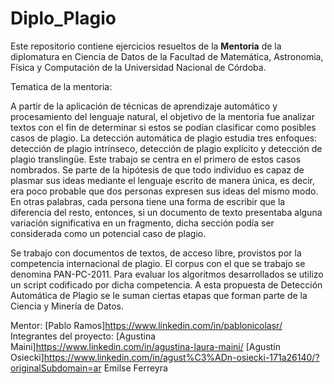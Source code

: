 # Diplo_Plagio

Este repositorio contiene ejercicios resueltos de la **Mentoria** de la diplomatura en Ciencia de Datos de la Facultad de Matemática, Astronomia, Física y Computación de la Universidad Nacional de Córdoba. 



Tematica de la mentoria:

A partir de la aplicación de técnicas de aprendizaje automático y procesamiento del lenguaje natural, el objetivo de la mentoria fue analizar textos con el fin de determinar si estos se podían clasificar como posibles casos de plagio. La detección automática de plagio estudia tres enfoques: detección de plagio intrínseco, detección de plagio explícito y detección de plagio translingüe. Este trabajo se centra en el primero de estos casos nombrados. Se parte de la hipótesis de que todo individuo es capaz de plasmar sus ideas mediante el lenguaje escrito de manera única, es decir, era poco probable que dos personas expresen sus ideas del mismo modo. En otras palabras, cada persona tiene una forma de escribir que la diferencia del resto, entonces, si un documento de texto presentaba alguna variación significativa en un fragmento, dicha sección podía ser considerada como un potencial caso de plagio.

Se trabajo con documentos de textos, de acceso libre, provistos por la competencia internacional de plagio. El corpus con el que se trabajo se denomina PAN-PC-2011. Para evaluar los algoritmos desarrollados se utilizo un script codificado por dicha competencia. A esta propuesta de Detección Automática de Plagio se le suman ciertas etapas que forman parte de la Ciencia y Minería de Datos.

Mentor: [Pablo Ramos]https://www.linkedin.com/in/pablonicolasr/
Integrantes del proyecto: [Agustina Maini]https://www.linkedin.com/in/agustina-laura-maini/ 
[Agustín Osiecki]https://www.linkedin.com/in/agust%C3%ADn-osiecki-171a26140/?originalSubdomain=ar
Emilse Ferreyra

